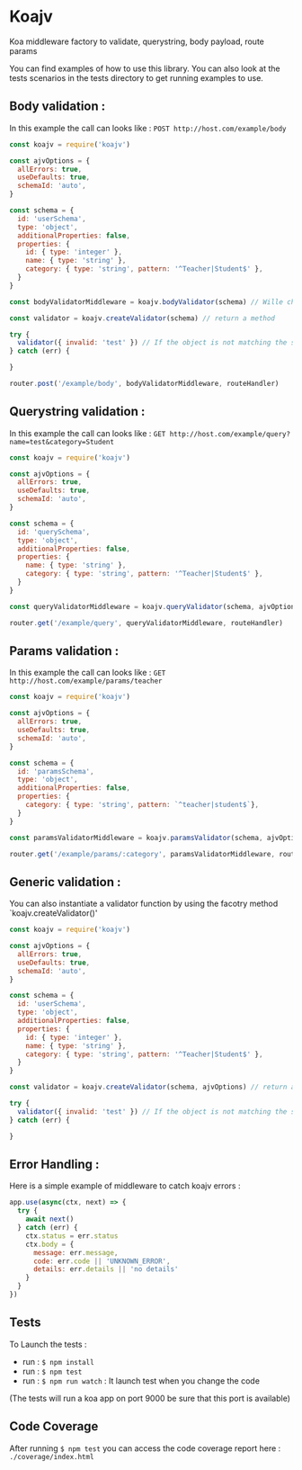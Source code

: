 # Koajv

Koa middleware factory to validate, querystring, body payload, route params

You can find examples of how to use this library.
You can also look at the tests scenarios in the tests directory to get running examples to use.

## Body validation :

In this example the call can looks like : `POST http://host.com/example/body`

```js
const koajv = require('koajv')

const ajvOptions = {
  allErrors: true,
  useDefaults: true,
  schemaId: 'auto',
}

const schema = {
  id: 'userSchema',
  type: 'object',
  additionalProperties: false,
  properties: {
    id: { type: 'integer' },
    name: { type: 'string' },
    category: { type: 'string', pattern: '^Teacher|Student$' },
  }
}

const bodyValidatorMiddleware = koajv.bodyValidator(schema) // Wille check ctx.request.body

const validator = koajv.createValidator(schema) // return a method

try {
  validator({ invalid: 'test' }) // If the object is not matching the schema an execption is thrown
} catch (err) {

}

router.post('/example/body', bodyValidatorMiddleware, routeHandler)
```

## Querystring validation :

In this example the call can looks like : `GET http://host.com/example/query?name=test&category=Student`

```js
const koajv = require('koajv')

const ajvOptions = {
  allErrors: true,
  useDefaults: true,
  schemaId: 'auto',
}

const schema = {
  id: 'querySchema',
  type: 'object',
  additionalProperties: false,
  properties: {
    name: { type: 'string' },
    category: { type: 'string', pattern: '^Teacher|Student$' },
  }
}

const queryValidatorMiddleware = koajv.queryValidator(schema, ajvOptions) // Will check ctx.request.query

router.get('/example/query', queryValidatorMiddleware, routeHandler)
```

## Params validation :

In this example the call can looks like : `GET http://host.com/example/params/teacher`

```js
const koajv = require('koajv')

const ajvOptions = {
  allErrors: true,
  useDefaults: true,
  schemaId: 'auto',
}

const schema = {
  id: 'paramsSchema',
  type: 'object',
  additionalProperties: false,
  properties: {
    category: { type: 'string', pattern: `^teacher|student$`},
  }
}

const paramsValidatorMiddleware = koajv.paramsValidator(schema, ajvOptions) // Will check ctx.params

router.get('/example/params/:category', paramsValidatorMiddleware, routeHandler)
```

## Generic validation :

You can also instantiate a validator function by using the facotry method `koajv.createValidator()'

```js
const koajv = require('koajv')

const ajvOptions = {
  allErrors: true,
  useDefaults: true,
  schemaId: 'auto',
}

const schema = {
  id: 'userSchema',
  type: 'object',
  additionalProperties: false,
  properties: {
    id: { type: 'integer' },
    name: { type: 'string' },
    category: { type: 'string', pattern: '^Teacher|Student$' },
  }
}

const validator = koajv.createValidator(schema, ajvOptions) // return a method

try {
  validator({ invalid: 'test' }) // If the object is not matching the schema an execption is thrown
} catch (err) {

}
```

## Error Handling :

Here is a simple example of middleware to catch koajv errors :

```js
app.use(async(ctx, next) => {
  try {
    await next()
  } catch (err) {
    ctx.status = err.status
    ctx.body = {
      message: err.message,
      code: err.code || 'UNKNOWN_ERROR',
      details: err.details || 'no details'
    }
  }
})
```

## Tests

To Launch the tests :

- run : `$ npm install`
- run : `$ npm test`
- run : `$ npm run watch` : It launch test when you change the code

(The tests will run a koa app on port 9000 be sure that this port is available)

## Code Coverage

After running `$ npm test` you can access the code coverage report here : `./coverage/index.html`
